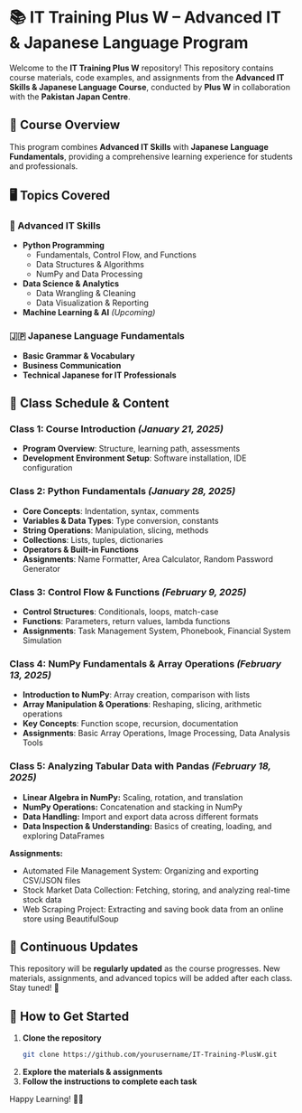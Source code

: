 
# 📚 IT Training Plus W – Advanced IT & Japanese Language Program  

Welcome to the **IT Training Plus W** repository! This repository contains course materials, code examples, and assignments from the **Advanced IT Skills & Japanese Language Course**, conducted by **Plus W** in collaboration with the **Pakistan Japan Centre**.  

## 📖 Course Overview  
This program combines **Advanced IT Skills** with **Japanese Language Fundamentals**, providing a comprehensive learning experience for students and professionals.  

## 🖥 Topics Covered  

### 🚀 Advanced IT Skills  
- **Python Programming**  
  - Fundamentals, Control Flow, and Functions  
  - Data Structures & Algorithms  
  - NumPy and Data Processing  
- **Data Science & Analytics**  
  - Data Wrangling & Cleaning  
  - Data Visualization & Reporting  
- **Machine Learning & AI** *(Upcoming)*  

### 🇯🇵 Japanese Language Fundamentals  
- **Basic Grammar & Vocabulary**  
- **Business Communication**  
- **Technical Japanese for IT Professionals**  

## 📅 Class Schedule & Content  

### **Class 1: Course Introduction** *(January 21, 2025)*  
- **Program Overview**: Structure, learning path, assessments  
- **Development Environment Setup**: Software installation, IDE configuration  

### **Class 2: Python Fundamentals** *(January 28, 2025)*  
- **Core Concepts**: Indentation, syntax, comments  
- **Variables & Data Types**: Type conversion, constants  
- **String Operations**: Manipulation, slicing, methods  
- **Collections**: Lists, tuples, dictionaries  
- **Operators & Built-in Functions**  
- **Assignments**: Name Formatter, Area Calculator, Random Password Generator  

### **Class 3: Control Flow & Functions** *(February 9, 2025)*  
- **Control Structures**: Conditionals, loops, match-case  
- **Functions**: Parameters, return values, lambda functions  
- **Assignments**: Task Management System, Phonebook, Financial System Simulation  

### **Class 4: NumPy Fundamentals & Array Operations** *(February 13, 2025)*  
- **Introduction to NumPy**: Array creation, comparison with lists  
- **Array Manipulation & Operations**: Reshaping, slicing, arithmetic operations  
- **Key Concepts**: Function scope, recursion, documentation  
- **Assignments**: Basic Array Operations, Image Processing, Data Analysis Tools

### **Class 5: Analyzing Tabular Data with Pandas** *(February 18, 2025)*  
- **Linear Algebra in NumPy:** Scaling, rotation, and translation  
- **NumPy Operations:** Concatenation and stacking in NumPy  
- **Data Handling:** Import and export data across different formats  
- **Data Inspection & Understanding:** Basics of creating, loading, and exploring DataFrames  

**Assignments:**  
- Automated File Management System: Organizing and exporting CSV/JSON files  
- Stock Market Data Collection: Fetching, storing, and analyzing real-time stock data  
- Web Scraping Project: Extracting and saving book data from an online store using BeautifulSoup

## 🔄 Continuous Updates  
This repository will be **regularly updated** as the course progresses. New materials, assignments, and advanced topics will be added after each class. Stay tuned! 🚀  

## 📝 How to Get Started  

1. **Clone the repository**  
   ```bash
   git clone https://github.com/yourusername/IT-Training-PlusW.git
   ```
2. **Explore the materials & assignments**  
3. **Follow the instructions to complete each task**  

Happy Learning! 🎯🚀  
